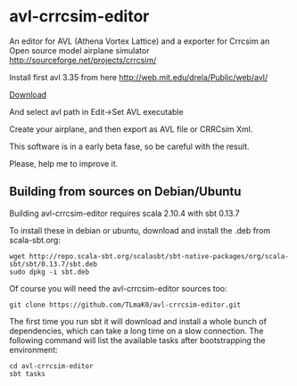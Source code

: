 avl-crrcsim-editor
==================

An editor for AVL (Athena Vortex Lattice) and a exporter for Crrcsim an Open source model airplane simulator http://sourceforge.net/projects/crrcsim/

Install first avl 3.35 from here http://web.mit.edu/drela/Public/web/avl/

[Download](https://github.com/TLmaK0/avl-crrcsim-editor/releases/latest)

And select avl path in Edit->Set AVL executable

Create your airplane, and then export as AVL file or CRRCsim Xml.

This software is in a early beta fase, so be careful with the result.

Please, help me to improve it.


Building from sources on Debian/Ubuntu
--------------------------------------

Building avl-crrcsim-editor requires scala 2.10.4 with sbt 0.13.7

To install these in debian or ubuntu, download and install the .deb from scala-sbt.org:

    wget http://repo.scala-sbt.org/scalasbt/sbt-native-packages/org/scala-sbt/sbt/0.13.7/sbt.deb
    sudo dpkg -i sbt.deb

Of course you will need the avl-crrcsim-editor sources too:

    git clone https://github.com/TLmaK0/avl-crrcsim-editor.git

The first time you run sbt it will download and install a whole bunch of dependencies, which can take a long time on a slow connection. The following command will list the available tasks after bootstrapping the environment:

    cd avl-crrcsim-editor
    sbt tasks



